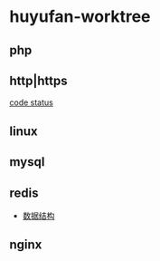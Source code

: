 # huyufan-worktree

## php

## http|https
[code status](https://github.com/huyufan/example-tools/blob/master/https/status.md)

## linux


## mysql


## redis
* [数据结构](https://github.com/huyufan/example-tools/blob/master/redis/readme.md)

## nginx






